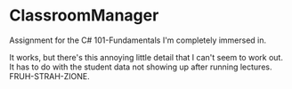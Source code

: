 # ClassroomManager

Assignment for the C# 101-Fundamentals I'm completely immersed in. 

It works, but there's this annoying little detail that I can't seem to
work out. It has to do with the student data not showing up after 
running lectures. FRUH-STRAH-ZIONE.

